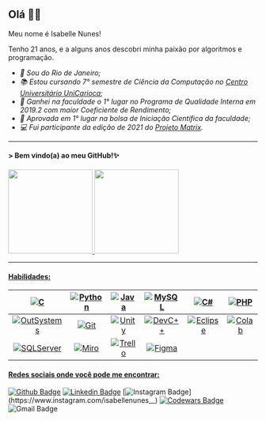 ## Olá 👋😊
Meu nome é Isabelle Nunes!

Tenho 21 anos, e a alguns anos descobri minha paixão por algoritmos e programação.

- *📍 Sou do Rio de Janeiro;*
- *📚 Estou cursando 7° semestre de Ciência da Computação no [Centro Universitário UniCarioca](https://www.unicarioca.edu.br/);*
- *🥇 Ganhei na faculdade o 1° lugar no Programa de Qualidade Interna em  2019.2 com maior Coeficiente de Rendimento;*
- *🥇 Aprovada em 1° lugar na bolsa de Iniciação Científica da faculdade;*
- *💻 Fui participante da edição de 2021 do [Projeto Matrix](http://www.projetomatrix.com/).*

---

#### > Bem vindo(a) ao meu GitHub!✨

<div>
  <a href="https://github.com/IsabelleNFerreira">
  <!Stats> <img height="170em" src="https://github-readme-stats.vercel.app/api?username=IsabelleNFerreira&show_icons=true&theme=radical"/> 
  <!Top Langs> <img height="170em" src="https://github-readme-stats.vercel.app/api/top-langs/?username=IsabelleNFerreira&layout=compact&langs_count=7&theme=radical"/>
</div>
                                                                                                                         
---

#### Habilidades:
  
|![C](https://img.shields.io/badge/C-00599C?style=for-the-badge&logo=c&logoColor=white)| ![Python](https://img.shields.io/badge/Python-FFD43B?style=for-the-badge&logo=python&logoColor=black) | ![Java](https://img.shields.io/badge/Java-ED8B00?style=for-the-badge&logo=java&logoColor=white) | ![MySQL](https://img.shields.io/badge/MySQL-00000F?style=for-the-badge&logo=mysql&logoColor=white) | ![C#](https://img.shields.io/badge/C%23-239120?style=for-the-badge&logo=c-sharp&logoColor=white) | ![PHP](https://img.shields.io/badge/PHP-777BB4?style=for-the-badge&logo=php&logoColor=white)|
| :---: | :---: | :---: | :---: | :---: | :---: |
| ![OutSystems](https://img.shields.io/badge/OutSystems-F80000?style=for-the-badge&logo=OutSystems&logoColor=white) | ![Git](https://img.shields.io/badge/Git-F05032?style=for-the-badge&logo=git&logoColor=white) | ![Unity](https://img.shields.io/badge/Unity-100000?style=for-the-badge&logo&logo=unity&logoColor=white) | ![DevC++](https://img.shields.io/badge/DevC++-0056D2?style=for-the-badge&logo=devc++&logoColor=white) | ![Eclipse](https://img.shields.io/badge/Eclipse-2C2255?style=for-the-badge&logo=eclipse&logoColor=white) | ![Colab](https://img.shields.io/badge/Colab-F9AB00?style=for-the-badge&logo=googlecolab&color=525252)|
|![SQLServer](https://img.shields.io/badge/-SQL%20Server-CC2927?style=for-the-badge&logo=SQL%20server&logoColor=FFFFFF) | ![Miro](https://img.shields.io/badge/Miro-FF4785?style=for-the-badge&logo=Miro&logoColor=white) | ![Trello](https://img.shields.io/badge/Trello-1890FF?style=for-the-badge&logo=Trello&logoColor=white) | ![Figma](https://img.shields.io/badge/Figma-F24E1E?style=for-the-badge&logo=figma&logoColor=white)
  


#### Redes sociais onde você pode me encontrar:

[![Github Badge](https://img.shields.io/badge/-000?style=for-the-badge&logo=Github&logoColor=white&link=https://github.com/IsabelleNFerreira)](https://github.com/IsabelleNFerreira)
[![Linkedin Badge](https://img.shields.io/badge/-blue?style=for-the-badge&logo=Linkedin&logoColor=white&link=https://www.linkedin.com/in/isabellenferreira/)](https://www.linkedin.com/in/isabellenferreira/)
[![Instagram Badge](https://img.shields.io/badge/-E4405F?style=for-the-badge&logo=instagram&logoColor=white&link=https://www.instagram.com/isabellenunes__)](https://www.instagram.com/isabellenunes__)
[![Codewars Badge](https://img.shields.io/badge/-red?style=for-the-badge&logo=Codewars&logoColor=white&link=https://www.codewars.com/users/Isabelle-Nunes)](https://www.codewars.com/users/Isabelle-Nunes)
![Gmail Badge](https://img.shields.io/badge/bellenunes24@gmail.com-D14836?style=for-the-badge&logo=gmail&logoColor=white)
